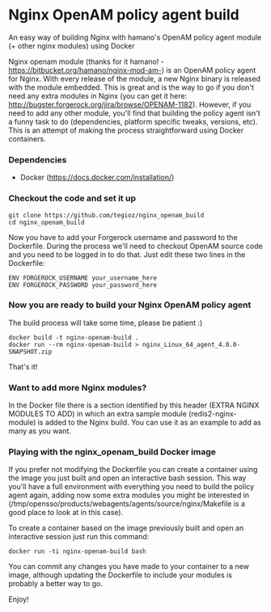 Nginx OpenAM policy agent build
===

An easy way of building Nginx with hamano's OpenAM policy agent module (+ other nginx modules) using Docker

Nginx openam module (thanks for it hamano! -https://bitbucket.org/hamano/nginx-mod-am-) is an OpenAM policy agent for Nginx. With every release of the module, a new Nginx binary is released with the module embedded. This is great and is the way to go if you don't need any extra modules in Nginx (you can get it here: http://bugster.forgerock.org/jira/browse/OPENAM-1182). However, if you need to add any other module, you'll find that building the policy agent isn't a funny task to do (dependencies, platform specific tweaks, versions, etc). This is an attempt of making the process straightforward using Docker containers.

### Dependencies

  - Docker (https://docs.docker.com/installation/)  

### Checkout the code and set it up

    git clone https://github.com/tegioz/nginx_openam_build
    cd nginx_openam_build

Now you have to add your Forgerock username and password to the Dockerfile. During the process we'll need to checkout OpenAM source code and you need to be logged in to do that. Just edit these two lines in the Dockerfile:

    ENV FORGEROCK_USERNAME your_username_here
    ENV FORGEROCK_PASSWORD your_password_here

### Now you are ready to build your Nginx OpenAM policy agent

The build process will take some time, please be patient :)

    docker build -t nginx-openam-build .
    docker run --rm nginx-openam-build > nginx_Linux_64_agent_4.0.0-SNAPSHOT.zip

That's it!

### Want to add more Nginx modules? 

In the Docker file there is a section identified by this header (EXTRA NGINX MODULES TO ADD) in which an extra sample module (redis2-nginx-module) is added to the Nginx build. You can use it as an example to add as many as you want.

### Playing with the nginx_openam_build Docker image

If you prefer not modifying the Dockerfile you can create a container using the image you just built and open an interactive bash session. This way you'll have a full environment with everything you need to build the policy agent again, adding now some extra modules you might be interested in (/tmp/opensso/products/webagents/agents/source/nginx/Makefile is a good place to look at in this case).

To create a container based on the image previously built and open an interactive session just run this command:

    docker run -ti nginx-openam-build bash

You can commit any changes you have made to your container to a new image, although updating the Dockerfile to include your modules is probably a better way to go.

Enjoy!